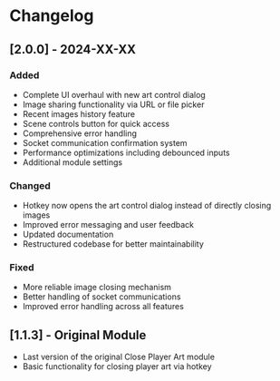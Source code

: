 # Changelog

## [2.0.0] - 2024-XX-XX
### Added
- Complete UI overhaul with new art control dialog
- Image sharing functionality via URL or file picker
- Recent images history feature
- Scene controls button for quick access
- Comprehensive error handling
- Socket communication confirmation system
- Performance optimizations including debounced inputs
- Additional module settings

### Changed
- Hotkey now opens the art control dialog instead of directly closing images
- Improved error messaging and user feedback
- Updated documentation
- Restructured codebase for better maintainability

### Fixed
- More reliable image closing mechanism
- Better handling of socket communications
- Improved error handling across all features

## [1.1.3] - Original Module
- Last version of the original Close Player Art module
- Basic functionality for closing player art via hotkey 